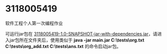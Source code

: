 # 3118005419
软件工程个人第一次编程作业

可运行jar包在
[3118005419-1.0-SNAPSHOT-jar-with-dependencies.jar](https://github.com/theBookofRabbit/3118005419/blob/master/target/3118005419-1.0-SNAPSHOT-jar-with-dependencies.jar)，请进入jar包所在文件夹后，使用类似于
**java -jar main.jar C:\tests\org.txt C:\tests\org_add.txt C:\tests\ans.txt**
的命令启动jar包。
